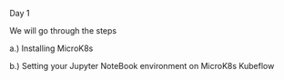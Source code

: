 

Day 1

We will go through the steps

a.) Installing MicroK8s

b.) Setting your Jupyter NoteBook environment on MicroK8s Kubeflow
